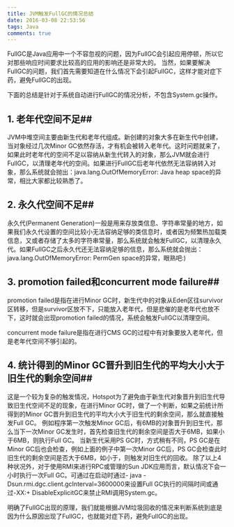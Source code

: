 ```yaml
---
title: JVM触发FullGC的情况总结
date: 2016-03-08 22:53:56
tags: Java
comments: true
---
```


FullGC是Java应用中一个不容忽视的问题，因为FullGC会引起应用停顿，所以它对那些响应时间要求比较高的应用的影响还是非常大的。
当然，如果要解决FullGC的问题，我们首先需要知道在什么情况下会引起FullGC，这样才能对症下药，避免FullGC的出现。

下面的总结是针对于系统自动进行FullGC的情况分析，不包含System.gc操作。


## 1. 老年代空间不足##
JVM中堆空间主要由新生代和老年代组成。新创建的对象大多在新生代中创建，当对象经过几次Minor GC依然存活，才有机会被转入老年代。这时问题就来了，如果此时老年代的空间不足以容纳从新生代转入的对象，那么JVM就会进行FullGC，以清理老年代的空间。如果进行FullGC后老年代依然无法容纳转入对象，那么系统就会抛出：java.lang.OutOfMemoryError: Java heap space的异常，相比大家都比较熟悉了。


## 2. 永久代空间不足##
永久代(Permanent Generation)一般是用来存放类信息、字符串常量的地方，如果我们永久代设置的空间比较小无法容纳足够的类信息时，或者因为频繁热加载类信息，又或者存储了太多的字符串常量，那么系统就会触发FullGC，以清理永久代。如果FullGC之后永久代还无法容纳足够的信息，那么系统就会抛出：java.lang.OutOfMemoryError: PermGen space的异常，眼熟吧:)


## 3. promotion failed和concurrent mode failure##

promotion failed是指在进行Minor GC时，新生代中的对象从Eden区往survivor区转移，但是survivor区放不下，只能放入老年代，但是悲催的是老年代也放不下，这时就会出现promotion failed的情况，系统会触发FullGC以清理空间。

concurrent mode failure是指在进行CMS GC的过程中有对象要放入老年代，但是老年代空间不够引起的。 


## 4. 统计得到的Minor GC晋升到旧生代的平均大小大于旧生代的剩余空间##
这是一个较为复杂的触发情况，Hotspot为了避免由于新生代对象晋升到旧生代导致旧生代空间不足的现象，在进行Minor GC时，做了一个判断，如果之前统计所得到的Minor GC晋升到旧生代的平均大小大于旧生代的剩余空间，那么就直接触发Full GC。
例如程序第一次触发Minor GC后，有6MB的对象晋升到旧生代，那么当下一次Minor GC发生时，首先检查旧生代的剩余空间是否大于6MB，如果小于6MB，则执行Full GC。
当新生代采用PS GC时，方式稍有不同，PS GC是在Minor GC后也会检查，例如上面的例子中第一次Minor GC后，PS GC会检查此时旧生代的剩余空间是否大于6MB，如小于，则触发对旧生代的回收。
除了以上4种状况外，对于使用RMI来进行RPC或管理的Sun JDK应用而言，默认情况下会一小时执行一次Full GC。可通过在启动时通过- java -Dsun.rmi.dgc.client.gcInterval=3600000来设置Full GC执行的间隔时间或通过-XX:+ DisableExplicitGC来禁止RMI调用System.gc。

明确了FullGC出现的原理，我们就能根据JVM垃圾回收的情况来判断系统到底是因为什么原因出现了FullGC，也就能对症下药，避免FullGC的出现。